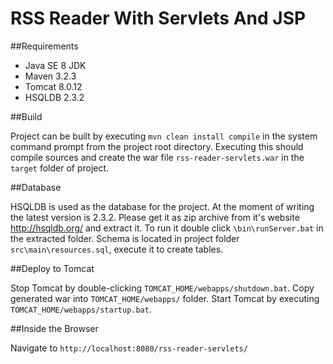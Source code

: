 RSS Reader With Servlets And JSP
================================

##Requirements

- Java SE 8 JDK
- Maven 3.2.3
- Tomcat 8.0.12
- HSQLDB 2.3.2

##Build

Project can be built by executing `mvn clean install compile` in the system command prompt from the project root directory. Executing this should compile sources and create the war file `rss-reader-servlets.war` in the `target` folder of project.

##Database

HSQLDB is used as the database for the project. At the moment of writing the latest version is 2.3.2. Please get it as zip archive from it's website http://hsqldb.org/ and extract it. To run it double click `\bin\runServer.bat` in the extracted folder. Schema is located in project folder `src\main\resources.sql`, execute it to create tables.

##Deploy to Tomcat

Stop Tomcat by double-clicking `TOMCAT_HOME/webapps/shutdown.bat`. Copy generated war into `TOMCAT_HOME/webapps/` folder. Start Tomcat by executing `TOMCAT_HOME/webapps/startup.bat`.

##Inside the Browser

Navigate to `http://localhost:8080/rss-reader-servlets/`
